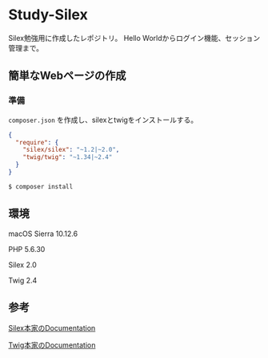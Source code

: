 # Study-Silex
Silex勉強用に作成したレポジトリ。
Hello Worldからログイン機能、セッション管理まで。

## 簡単なWebページの作成
### 準備
 `composer.json` を作成し、silexとtwigをインストールする。

```json
{
  "require": {
    "silex/silex": "~1.2|~2.0",
    "twig/twig": "~1.34|~2.4"
  }
}
```

```bash 
$ composer install
```


## 環境
macOS Sierra 10.12.6

PHP 5.6.30

Silex 2.0

Twig 2.4



## 参考
[Silex本家のDocumentation](https://silex.symfony.com/doc/2.0/)

[Twig本家のDocumentation](https://twig.symfony.com/doc/2.x/)
